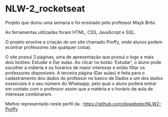 # NLW-2_rocketseat

Projeto que durou uma semana e foi ensinado pelo professor Mayk Brito.

As ferramentas utilizadas foram HTML, CSS, JavaScript e SQL.

O projeto envolve a criação de um site chamado Proffy, onde alunos podem econtrar professores (de qualquer coisa). 

O site possui 3 páginas, uma de apresentação que possui o logo e mais dois botões: Estudar e Dar aulas. Ao clicar no botão 'Estudar', o aluno pode escolher a máteria e os horários de maior interesse e então filtar os professores disponíveis. A terceira página (Dar aulas) é feita para o cadastramento dos dados do professor no banco de Dados e um dos dados essenciais é o seu número do Whatsapp, pelo qual o aluno poderá entrar em contato com o professor assim que a matéria e o horário de aula de interesse combinarem.

Melhor representado neste perfil da             : https://github.com/dxwebster/NLW2-Proffy

